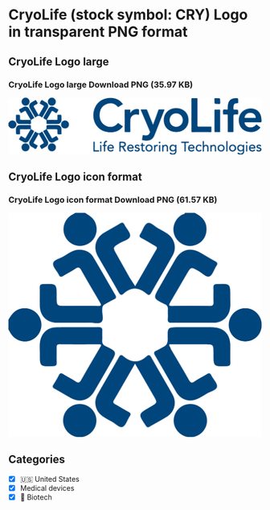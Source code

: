 # CryoLife (stock symbol: CRY) Logo in transparent PNG format

## CryoLife Logo large

### CryoLife Logo large Download PNG (35.97 KB)

![CryoLife Logo large Download PNG (35.97 KB)](/img/orig/CRY_BIG-e5f400ec.png)

## CryoLife Logo icon format

### CryoLife Logo icon format Download PNG (61.57 KB)

![CryoLife Logo icon format Download PNG (61.57 KB)](/img/orig/CRY-556588bc.png)



## Categories
- [x] 🇺🇸 United States
- [x] Medical devices
- [x] 🧬 Biotech
